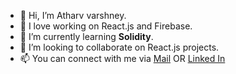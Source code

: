 
- 👋 Hi, I’m Atharv varshney.
- 👀 I love working on React.js and Firebase.
- 🌱 I’m currently learning **Solidity**. 
- 💞️ I’m looking to collaborate on React.js projects.
- 📫 You can connect with me via [Mail](mailto:atharvvarshney07@gmail.com) OR [Linked In](https://www.linkedin.com/in/atharv-varshney)


<!---
Atharv777/Atharv777 is a ✨ special ✨ repository because its `README.md` (this file) appears on your GitHub profile.
You can click the Preview link to take a look at your changes.
--->
